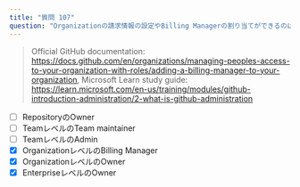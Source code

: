 ```yaml
---
title: "質問 107"
question: "Organizationの請求情報の設定やBilling Managerの割り当てができるのは誰ですか？（3つ選択）"
---
```



> Official GitHub documentation: https://docs.github.com/en/organizations/managing-peoples-access-to-your-organization-with-roles/adding-a-billing-manager-to-your-organization, Microsoft Learn study guide: https://learn.microsoft.com/en-us/training/modules/github-introduction-administration/2-what-is-github-administration
- [ ] RepositoryのOwner
- [ ] TeamレベルのTeam maintainer
- [ ] TeamレベルのAdmin
- [x] OrganizationレベルのBilling Manager
- [x] OrganizationレベルのOwner
- [x] EnterpriseレベルのOwner